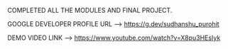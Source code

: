 COMPLETED ALL THE MODULES AND FINAL PROJECT.

GOOGLE DEVELOPER PROFILE URL --> https://g.dev/sudhanshu_purohit

DEMO VIDEO LINK -->  https://www.youtube.com/watch?v=X8pu3HEsIyk

